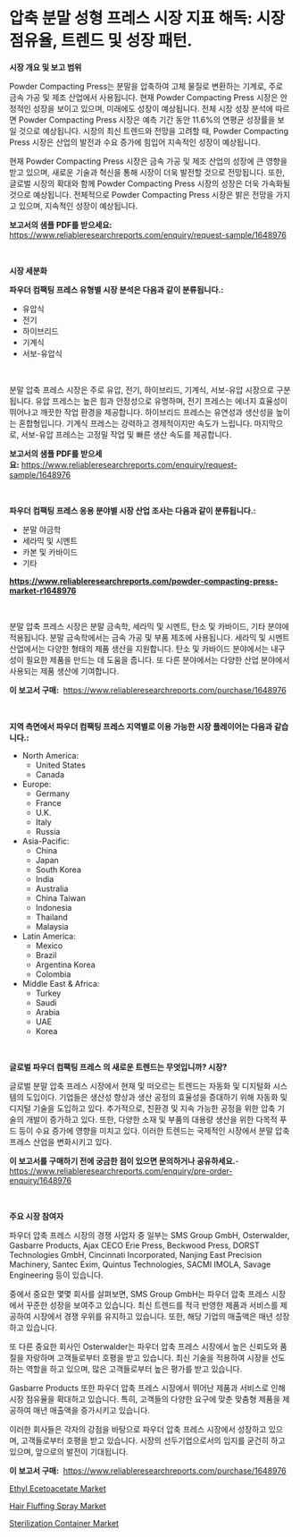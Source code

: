 <p><h1>압축 분말 성형 프레스 시장 지표 해독: 시장 점유율, 트렌드 및 성장 패턴.</h1></p><p><strong>시장 개요 및 보고 범위</strong></p>
<p><p>Powder Compacting Press는 분말을 압축하여 고체 물질로 변환하는 기계로, 주로 금속 가공 및 제조 산업에서 사용됩니다. 현재 Powder Compacting Press 시장은 안정적인 성장을 보이고 있으며, 미래에도 성장이 예상됩니다. 전체 시장 성장 분석에 따르면 Powder Compacting Press 시장은 예측 기간 동안 11.6%의 연평균 성장률을 보일 것으로 예상됩니다. 시장의 최신 트렌드와 전망을 고려할 때, Powder Compacting Press 시장은 산업의 발전과 수요 증가에 힘입어 지속적인 성장이 예상됩니다.</p><p>현재 Powder Compacting Press 시장은 금속 가공 및 제조 산업의 성장에 큰 영향을 받고 있으며, 새로운 기술과 혁신을 통해 시장이 더욱 발전할 것으로 전망됩니다. 또한, 글로벌 시장의 확대와 함께 Powder Compacting Press 시장의 성장은 더욱 가속화될 것으로 예상됩니다. 전체적으로 Powder Compacting Press 시장은 밝은 전망을 가지고 있으며, 지속적인 성장이 예상됩니다.</p></p>
<p><strong>보고서의 샘플 PDF를 받으세요:</strong> <a href="https://www.reliableresearchreports.com/enquiry/request-sample/1648976">https://www.reliableresearchreports.com/enquiry/request-sample/1648976</a></p>
<p>&nbsp;</p>
<p><strong>시장 세분화</strong></p>
<p><strong>파우더 컴팩팅 프레스 유형별 시장 분석은 다음과 같이 분류됩니다.:</strong></p>
<p><ul><li>유압식</li><li>전기</li><li>하이브리드</li><li>기계식</li><li>서보-유압식</li></ul></p>
<p>&nbsp;</p>
<p><p>분말 압축 프레스 시장은 주로 유압, 전기, 하이브리드, 기계식, 서보-유압 시장으로 구분됩니다. 유압 프레스는 높은 힘과 안정성으로 유명하며, 전기 프레스는 에너지 효율성이 뛰어나고 깨끗한 작업 환경을 제공합니다. 하이브리드 프레스는 유연성과 생산성을 높이는 혼합형입니다. 기계식 프레스는 강력하고 경제적이지만 속도가 느립니다. 마지막으로, 서보-유압 프레스는 고정밀 작업 및 빠른 생산 속도를 제공합니다.</p></p>
<p><strong>보고서의 샘플 PDF를 받으세요:</strong>&nbsp;<a href="https://www.reliableresearchreports.com/enquiry/request-sample/1648976">https://www.reliableresearchreports.com/enquiry/request-sample/1648976</a></p>
<p>&nbsp;</p>
<p><strong> 파우더 컴팩팅 프레스 응용 분야별 시장 산업 조사는 다음과 같이 분류됩니다.:</strong></p>
<p><ul><li>분말 야금학</li><li>세라믹 및 시멘트</li><li>카본 및 카바이드</li><li>기타</li></ul></p>
<p><strong><a href="https://www.reliableresearchreports.com/powder-compacting-press-market-r1648976">https://www.reliableresearchreports.com/powder-compacting-press-market-r1648976</a></strong></p>
<p>&nbsp;</p>
<p><p>분말 압축 프레스 시장은 분말 금속학, 세라믹 및 시멘트, 탄소 및 카바이드, 기타 분야에 적용됩니다. 분말 금속학에서는 금속 가공 및 부품 제조에 사용됩니다. 세라믹 및 시멘트 산업에서는 다양한 형태의 제품 생산을 지원합니다. 탄소 및 카바이드 분야에서는 내구성이 필요한 제품을 만드는 데 도움을 줍니다. 또 다른 분야에서는 다양한 산업 분야에서 사용되는 제품 생산에 기여합니다.</p></p>
<p><strong>이 보고서 구매:</strong>&nbsp; <a href="https://www.reliableresearchreports.com/purchase/1648976">https://www.reliableresearchreports.com/purchase/1648976</a></p>
<p>&nbsp;</p>
<p><strong>지역 측면에서 파우더 컴팩팅 프레스 지역별로 이용 가능한 시장 플레이어는 다음과 같습니다.:</strong></p>
<p><ul>
    <li>
        North America:
        <ul>
            <li>United States</li>
            <li>Canada</li>
        </ul>
    </li>
    <li>
        Europe:
        <ul>
            <li>Germany</li>
            <li>France</li>
            <li>U.K.</li>
            <li>Italy</li>
            <li>Russia</li>
        </ul>
    </li>
    <li>
        Asia-Pacific:
        <ul>
            <li>China</li>
            <li>Japan</li>
            <li>South Korea</li>
            <li>India</li>
            <li>Australia</li>
            <li>China Taiwan</li>
            <li>Indonesia</li>
            <li>Thailand</li>
            <li>Malaysia</li>
        </ul>
    </li>
    <li>
        Latin America:
        <ul>
            <li>Mexico</li>
            <li>Brazil</li>
            <li>Argentina Korea</li>
            <li>Colombia</li>
        </ul>
    </li>
    <li>
        Middle East & Africa:
        <ul>
            <li>Turkey</li>
            <li>Saudi</li>
            <li>Arabia</li>
            <li>UAE</li>
            <li>Korea</li>
        </ul>
    </li>
    </ul></p>
<p>&nbsp;</p>
<p><strong>글로벌 파우더 컴팩팅 프레스 의 새로운 트렌드는 무엇입니까? 시장?</strong></p>
<p><p>글로벌 분말 압축 프레스 시장에서 현재 및 떠오르는 트렌드는 자동화 및 디지털화 시스템의 도입이다. 기업들은 생산성 향상과 생산 공정의 효율성을 증대하기 위해 자동화 및 디지털 기술을 도입하고 있다. 추가적으로, 친환경 및 지속 가능한 공정을 위한 압축 기술의 개발이 증가하고 있다. 또한, 다양한 소재 및 부품의 대용량 생산을 위한 다목적 푸드 등이 수요 증가에 영향을 미치고 있다. 이러한 트렌드는 국제적인 시장에서 분말 압축 프레스 산업을 변화시키고 있다.</p></p>
<p><strong>이 보고서를 구매하기 전에 궁금한 점이 있으면 문의하거나 공유하세요.</strong>- <a href="https://www.reliableresearchreports.com/enquiry/pre-order-enquiry/1648976">https://www.reliableresearchreports.com/enquiry/pre-order-enquiry/1648976</a></p>
<p>&nbsp;</p>
<p><strong>주요 시장 참여자</strong></p>
<p><p>파우더 압축 프레스 시장의 경쟁 사업자 중 일부는 SMS Group GmbH, Osterwalder, Gasbarre Products, Ajax CECO Erie Press, Beckwood Press, DORST Technologies GmbH, Cincinnati Incorporated, Nanjing East Precision Machinery, Santec Exim, Quintus Technologies, SACMI IMOLA, Savage Engineering 등이 있습니다.</p><p>중에서 중요한 몇몇 회사를 살펴보면, SMS Group GmbH는 파우더 압축 프레스 시장에서 꾸준한 성장을 보여주고 있습니다. 최신 트렌드를 적극 반영한 제품과 서비스를 제공하여 시장에서 경쟁 우위를 유지하고 있습니다. 또한, 해당 기업의 매출액은 매년 성장하고 있습니다.</p><p>또 다른 중요한 회사인 Osterwalder는 파우더 압축 프레스 시장에서 높은 신뢰도와 품질을 자랑하며 고객들로부터 호평을 받고 있습니다. 최신 기술을 적용하여 시장을 선도하는 역할을 하고 있으며, 많은 고객들로부터 높은 평가를 받고 있습니다.</p><p>Gasbarre Products 또한 파우더 압축 프레스 시장에서 뛰어난 제품과 서비스로 인해 시장 점유율을 확대하고 있습니다. 특히, 고객들의 다양한 요구에 맞춘 맞춤형 제품을 제공하여 매년 매출액을 증가시키고 있습니다.</p><p>이러한 회사들은 각자의 강점을 바탕으로 파우더 압축 프레스 시장에서 성장하고 있으며, 고객들로부터 호평을 받고 있습니다. 시장의 선두기업으로서의 입지를 굳건히 하고 있으며, 앞으로의 발전이 기대됩니다.</p></p>
<p><strong>이 보고서 구매:</strong>&nbsp;&nbsp;<a href="https://www.reliableresearchreports.com/purchase/1648976">https://www.reliableresearchreports.com/purchase/1648976</a></p>
<p><p><a href="https://www.linkedin.com/pulse/ethyl-ecetoacetate-market-research-report-provides-thorough-industry-0o9we?trackingId=ekr1APY5lsua7UXv%2BGRiQw%3D%3D">Ethyl Ecetoacetate Market</a></p><p><a href="https://www.linkedin.com/pulse/analyzing-hair-fluffing-spray-market-global-industry-perspective-xab0f?trackingId=ZdZiLykBwEacxJWKOQlmKw%3D%3D">Hair Fluffing Spray Market</a></p><p><a href="https://github.com/PeterParrish5/Market-Research-Report-List-4/blob/main/sterilization-container-market.md">Sterilization Container Market</a></p></p>